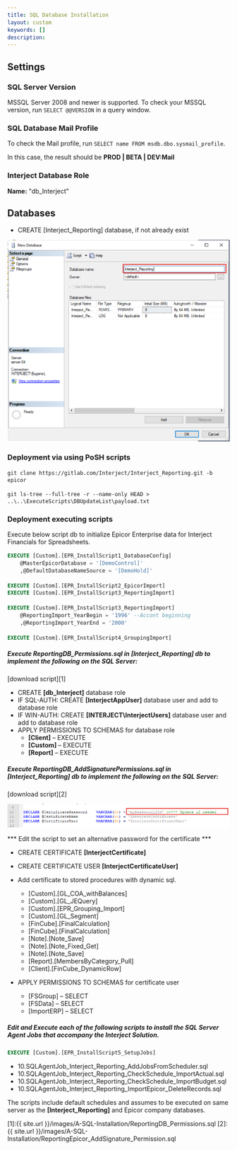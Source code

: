 ```yaml
---
title: SQL Database Installation
layout: custom
keywords: []
description: 
---
```


## Settings

### SQL Server Version

MSSQL Server 2008 and newer is supported. To check your MSSQL version, run ```SELECT @@VERSION``` in a query window. 

### SQL Database Mail Profile
To check the Mail profile, run ```SELECT name FROM msdb.dbo.sysmail_profile```.

In this case, the result should be **PROD | BETA | DEV:Mail**


### Interject Database Role

**Name:** "db_Interject"

## Databases

- CREATE [Interject_Reporting] database, if not already exist 

![](/images/A-SQL-Installation/01.png)


### Deployment via using PoSH scripts

```
git clone https://gitlab.com/Interject/Interject_Reporting.git -b epicor

git ls-tree --full-tree -r --name-only HEAD > ..\..\ExecuteScripts\DBUpdateList\payload.txt
```

### Deployment executing scripts

Execute below script db to initialize Epicor Enterprise data for Interject Financials for Spreadsheets.

```SQL
EXECUTE [Custom].[EPR_InstallScript1_DatabaseConfig]
	@MasterEpicorDatabase = '[DemoControl]'
	,@DefaultDatabaseNameSource = '[DemoHold]'

EXECUTE [Custom].[EPR_InstallScript2_EpicorImport]
EXECUTE [Custom].[EPR_InstallScript3_ReportingImport]

EXECUTE [Custom].[EPR_InstallScript3_ReportingImport]
	@ReportingImport_YearBegin = '1996' --Accont beginning
	,@ReportingImport_YearEnd = '2000'

EXECUTE [Custom].[EPR_InstallScript4_GroupingImport] 
```

##### Execute **ReportingDB_Permissions.sql** in **[Interject_Reporting]** db to implement the following on the SQL Server:

[download script][1] 

-	CREATE **[db_Interject]** database role
-	IF SQL-AUTH: CREATE **[InterjectAppUser]** database user and add to database role
-	IF WIN-AUTH:  CREATE **[INTERJECT\InterjectUsers]** database user and add to database role
-	APPLY PERMISSIONS TO SCHEMAS for database role
    - **[Client]** – EXECUTE
    - **[Custom]** – EXECUTE
    - **[Report]** – EXECUTE


##### Execute **ReportingDB_AddSignaturePermissions.sql** in **[Interject_Reporting]** db to implement the following on the SQL Server:

[download script][2] 

![](/images/A-SQL-Installation/02.png)

*** Edit the script to set an alternative password for the certificate ***

-	CREATE CERTIFICATE **[InterjectCertificate]**
-	CREATE CERTIFICATE USER **[InterjectCertificateUser]**
-	Add certificate to stored procedures with dynamic sql.
    - [Custom].[GL_COA_withBalances]
    - [Custom].[GL_JEQuery]
    - [Custom].[EPR_Grouping_Import]
    - [Custom].[GL_Segment]
    - [FinCube].[FinalCalculation]
    - [FinCube].[FinalCalculation]
    - [Note].[Note_Save]
    - [Note].[Note_Fixed_Get]
    - [Note].[Note_Save]
    - [Report].[MembersByCategory_Pull]
    - [Client].[FinCube_DynamicRow]

-	APPLY PERMISSIONS TO SCHEMAS for certificate user
    - [FSGroup] – SELECT   
    - [FSData] – SELECT
    - [ImportERP] – SELECT

##### Edit and Execute each of the following scripts to install the SQL Server Agent Jobs that accompany the Interject Solution. 

```SQL
EXECUTE [Custom].[EPR_InstallScript5_SetupJobs]
```

-	10.SQLAgentJob_Interject_Reporting_AddJobsFromScheduler.sql
-	10.SQLAgentJob_Interject_Reporting_CheckSchedule_ImportActual.sql
-	10.SQLAgentJob_Interject_Reporting_CheckSchedule_ImportBudget.sql
-	10.SQLAgentJob_Interject_Reporting_ImportEpicor_DeleteRecords.sql

The scripts include default schedules and assumes to be executed on same server as the **[Interject_Reporting]** and Epicor company databases.



[1]:{{ site.url }}/images/A-SQL-Installation/ReportingDB_Permissions.sql
[2]:{{ site.url }}/images/A-SQL-Installation/ReportingEpicor_AddSignature_Permission.sql
